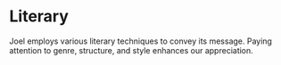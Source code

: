 # Literary

Joel employs various literary techniques to convey its message. Paying attention to genre, structure, and style enhances our appreciation.

